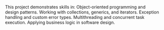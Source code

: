 This project demonstrates skills in:
  Object-oriented programming and design patterns.
  Working with collections, generics, and iterators.
  Exception handling and custom error types.
  Multithreading and concurrent task execution.
  Applying business logic in software design.
